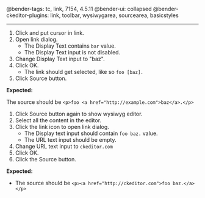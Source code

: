 @bender-tags: tc, link, 7154, 4.5.11
@bender-ui: collapsed
@bender-ckeditor-plugins: link, toolbar, wysiwygarea, sourcearea, basicstyles

----

1. Click and put cursor in link.
1. Open link dialog.
	* The Display Text contains `bar` value.
	* The Display Text input is not disabled.
1. Change Display Text input to "baz".
1. Click OK.
	* The link should get selected, like so `foo [baz].`
1. Click Source button.

**Expected:**

The source should be `<p>foo <a href="http://example.com">baz</a>.</p>`

1. Click Source button again to show wysiwyg editor.
1. Select all the content in the editor.
1. Click the link icon to open link dialog.
	* The Display text input should contain `foo baz.` value.
	* The URL text input should be empty.
1. Change URL text input to `ckeditor.com`
1. Click OK.
1. Click the Source button.

**Expected:**
* The source should be `<p><a href="http://ckeditor.com">foo baz.</a></p>`
